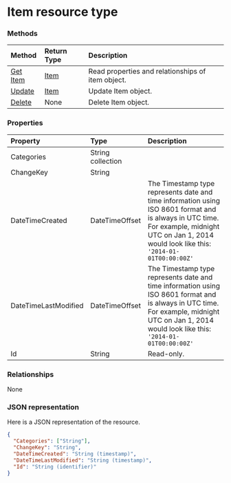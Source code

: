# Item resource type




### Methods

| Method		   | Return Type	|Description|
|:---------------|:--------|:----------|
|[Get Item](../api/item_get.md) | [Item](item.md) |Read properties and relationships of item object.|
|[Update](../api/item_update.md) | [Item](item.md)	|Update Item object. |
|[Delete](../api/item_delete.md) | None |Delete Item object. |

### Properties
| Property	   | Type	|Description|
|:---------------|:--------|:----------|
|Categories|String collection||
|ChangeKey|String||
|DateTimeCreated|DateTimeOffset|The Timestamp type represents date and time information using ISO 8601 format and is always in UTC time. For example, midnight UTC on Jan 1, 2014 would look like this: `'2014-01-01T00:00:00Z'`|
|DateTimeLastModified|DateTimeOffset|The Timestamp type represents date and time information using ISO 8601 format and is always in UTC time. For example, midnight UTC on Jan 1, 2014 would look like this: `'2014-01-01T00:00:00Z'`|
|Id|String| Read-only.|

### Relationships
None


### JSON representation

Here is a JSON representation of the resource.

<!-- {
  "blockType": "resource",
  "optionalProperties": [

  ],
  "@odata.type": "microsoft.graph.Item"
}-->

```json
{
  "Categories": ["String"],
  "ChangeKey": "String",
  "DateTimeCreated": "String (timestamp)",
  "DateTimeLastModified": "String (timestamp)",
  "Id": "String (identifier)"
}

```

<!-- uuid: 8fcb5dbc-d5aa-4681-8e31-b001d5168d79
2015-10-25 14:57:30 UTC -->
<!-- {
  "type": "#page.annotation",
  "description": "Item resource",
  "keywords": "",
  "section": "documentation",
  "tocPath": ""
}-->